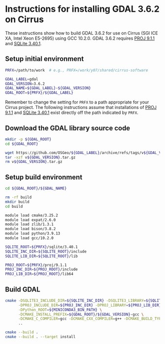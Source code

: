 Instructions for installing GDAL 3.6.2 on Cirrus
================================================

These instructions show how to build GDAL 3.6.2 for use on Cirrus (SGI ICE XA, Intel Xeon E5-2695)
using GCC 10.2.0. GDAL 3.6.2 requires [PROJ 9.1.1](https://github.com/hpc-uk/build-instructions/tree/main/libs/proj) and [SQLite 3.40.1](https://github.com/hpc-uk/build-instructions/tree/main/libs/sqlite).


Setup initial environment
-------------------------

```bash
PRFX=/path/to/work  # e.g., PRFX=/work/y07/shared/cirrus-software

GDAL_LABEL=gdal
GDAL_VERSION=3.6.2
GDAL_NAME=${GDAL_LABEL}-${GDAL_VERSION}
GDAL_ROOT=${PRFX}/${GDAL_LABEL}
```

Remember to change the setting for `PRFX` to a path appropriate for your Cirrus project.
The following instructions assume that installations of [PROJ 9.1.1](https://github.com/hpc-uk/build-instructions/blob/main/libs/proj/build_proj_9.1.1_cirrus_gcc10.md) and [SQLite 3.40.1](https://github.com/hpc-uk/build-instructions/blob/main/libs/sqlite/build_sqlite_3.40.1_cirrus_gcc10.md) exist
directly off the path indicated by `PRFX`.


Download the GDAL library source code
-------------------------------------

```bash
mkdir -p ${GDAL_ROOT}
cd ${GDAL_ROOT}

wget https://github.com/OSGeo/${GDAL_LABEL}/archive/refs/tags/v${GDAL_VERSION}.tar.gz
tar -xzf v${GDAL_VERSION}.tar.gz
rm v${GDAL_VERSION}.tar.gz
```


Setup build environment
-----------------------

```bash
cd ${GDAL_ROOT}/${GDAL_NAME}

rm -rf build
mkdir build
cd build

module load cmake/3.25.2
module load expat/2.6.0
module load zlib/1.3.1
module load bison/3.8.2
module load python/3.9.13
module load gcc/10.2.0

SQLITE_ROOT=${PRFX}/sqlite/3.40.1
SQLITE_INC_DIR=${SQLITE_ROOT}/include
SQLITE_LIB_DIR=${SQLITE_ROOT}/lib

PROJ_ROOT=${PRFX}/proj/9.1.1
PROJ_INC_DIR=${PROJ_ROOT}/include
PROJ_LIB_DIR=${PROJ_ROOT}/lib64
```


Build GDAL
----------

```bash
cmake -DSQLITE3_INCLUDE_DIR=${SQLITE_INC_DIR} -DSQLITE3_LIBRARY=${SQLITE_LIB_DIR}/libsqlite3.so \
      -DPROJ_INCLUDE_DIR=${PROJ_INC_DIR} -DPROJ_LIBRARY=${PROJ_LIB_DIR}/libproj.so \
      -DPython_ROOT=${MINICONDA3_BIN_PATH} \
      -DCMAKE_INSTALL_PREFIX=${GDAL_ROOT}/${GDAL_VERSION}-gcc \
      -DCMAKE_C_COMPILER=gcc -DCMAKE_CXX_COMPILER=g++ -DCMAKE_BUILD_TYPE=Release \
      ..

cmake --build .
cmake --build . --target install
```
